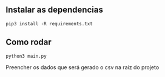 ## Instalar as dependencias

```
pip3 install -R requirements.txt
```

## Como rodar

```
python3 main.py
```

Preencher os dados que será gerado o csv na raiz do projeto

